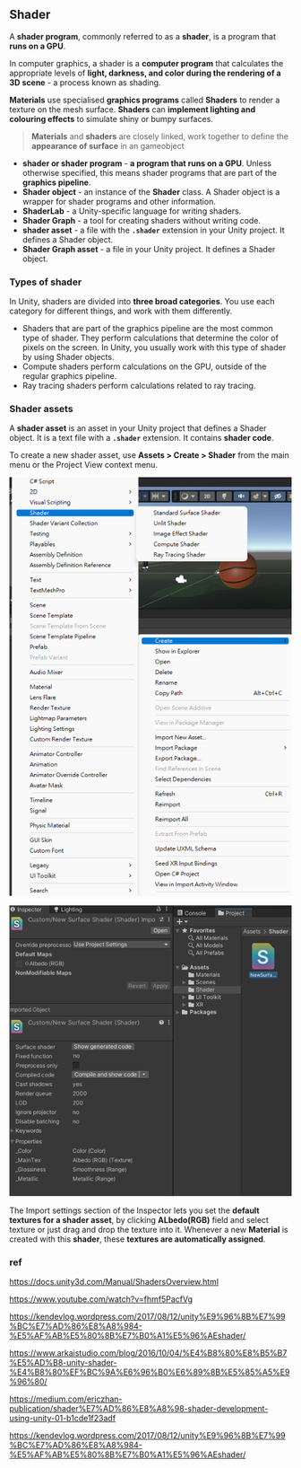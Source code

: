## Shader
A **shader program**, commonly referred to as a **shader**, is a program that **runs on a GPU**.
 
In computer graphics, a shader is a **computer program** that calculates the appropriate levels of **light, darkness, and color during the rendering of a 3D scene** - a process known as shading.


**Materials** use specialised **graphics programs** called **Shaders** to render a texture on the mesh surface. **Shaders** can **implement lighting and colouring effects** to simulate shiny or bumpy surfaces.

> **Materials** and **shaders** are closely linked, work together to define the **appearance of surface** in an gameobject




- **shader or shader program** - **a program that runs on a GPU**. Unless otherwise specified, this means shader programs that are part of the **graphics pipeline**.
- **Shader object** - an instance of the **Shader** class. A Shader object is a wrapper for shader programs and other information.
- **ShaderLab** - a Unity-specific language for writing shaders.
- **Shader Graph** - a tool for creating shaders without writing code.
- **shader asset** - a file with the **`.shader`** extension in your Unity project. It defines a Shader object.
- **Shader Graph asset** - a file in your Unity project. It defines a Shader object.


### Types of shader
In Unity, shaders are divided into **three broad categories**. You use each category for different things, and work with them differently.

- Shaders that are part of the graphics pipeline are the most common type of shader. They perform calculations that determine the color of pixels on the screen. In Unity, you usually work with this type of shader by using Shader objects.
- Compute shaders perform calculations on the GPU, outside of the regular graphics pipeline.
- Ray tracing shaders perform calculations related to ray tracing.

### Shader assets
A **shader asset** is an asset in your Unity project that defines a Shader object. It is a text file with a **`.shader`** extension. It contains **shader code**.

To create a new shader asset, use **Assets > Create > Shader** from the main menu or the Project View context menu.

![](./img/create_shader.png)

![](./img/shader_inspector.png)

The Import settings section of the Inspector lets you set the **default textures for a shader asset**, by clicking **ALbedo(RGB)** field and select texture or just drag and drop the texture into it. Whenever a new **Material** is created with this **shader**, these **textures are automatically assigned**.

### ref
https://docs.unity3d.com/Manual/ShadersOverview.html

https://www.youtube.com/watch?v=fhmf5PacfVg

https://kendevlog.wordpress.com/2017/08/12/unity%E9%96%8B%E7%99%BC%E7%AD%86%E8%A8%984-%E5%AF%AB%E5%80%8B%E7%B0%A1%E5%96%AEshader/

https://www.arkaistudio.com/blog/2016/10/04/%E4%B8%80%E8%B5%B7%E5%AD%B8-unity-shader-%E4%B8%80%EF%BC%9A%E6%96%B0%E6%89%8B%E5%85%A5%E9%96%80/

https://medium.com/ericzhan-publication/shader%E7%AD%86%E8%A8%98-shader-development-using-unity-01-b1cde1f23adf

https://kendevlog.wordpress.com/2017/08/12/unity%E9%96%8B%E7%99%BC%E7%AD%86%E8%A8%984-%E5%AF%AB%E5%80%8B%E7%B0%A1%E5%96%AEshader/

